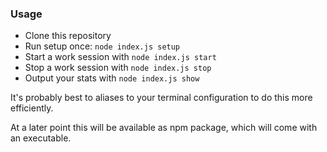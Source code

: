 ### Usage

- Clone this repository
- Run setup once:  `node index.js setup`
- Start a work session with `node index.js start`
- Stop a work session with `node index.js stop`
- Output your stats with `node index.js show`

It's probably best to aliases to your terminal configuration to do this
more efficiently.

At a later point this will be available as npm package, which will come
with an executable.
